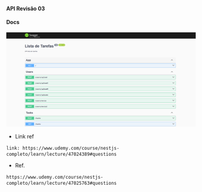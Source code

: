#### API Revisão 03

#### Docs
<img src="./screens/swagger.png" alt="swagger" />

* Link ref
``` 4min
link: https://www.udemy.com/course/nestjs-completo/learn/lecture/47024389#questions
```

* Ref.
```
https://www.udemy.com/course/nestjs-completo/learn/lecture/47025763#questions
```